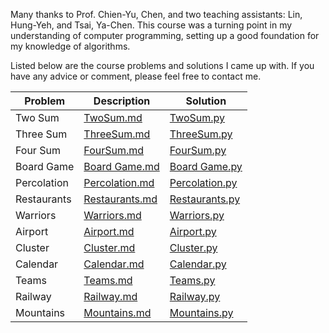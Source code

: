 Many thanks to Prof. Chien-Yu, Chen, and two teaching assistants: Lin, Hung-Yeh, and Tsai, Ya-Chen. This course was a turning point in my understanding of computer programming, setting up a good foundation for my knowledge of algorithms.

Listed below are the course problems and solutions I came up with. If you have any advice or comment, please feel free to contact me. 

|Problem|Description|Solution|
| ------------- |-------------|-----|
|Two Sum|[TwoSum.md](TwoSum/TwoSum.md)|[TwoSum.py](TwoSum/TwoSum.py)|
|Three Sum|[ThreeSum.md](ThreeSum/ThreeSum.md)|[ThreeSum.py](ThreeSum/ThreeSum.py)|
|Four Sum|[FourSum.md](FourSum/FourSum.md)|[FourSum.py](FourSum/FourSum.py)|
|Board Game|[Board Game.md](BoardGame/BoardGame.md)|[Board Game.py](BoardGame/BoardGame.py)|
|Percolation|[Percolation.md](Percolation/Percolation.md)|[Percolation.py](Percolation/Percolation.py)|
|Restaurants|[Restaurants.md](Restaurants/Restaurants.md)|[Restaurants.py](Restaurants/Restaurants.py)|
|Warriors|[Warriors.md](Warriors/Warriors.md)|[Warriors.py](Warriors/Warriors.py)|
|Airport|[Airport.md](Airport/Airport.md)|[Airport.py](Airport/Airport.py)|
|Cluster|[Cluster.md](Cluster/Cluster.md)|[Cluster.py](Cluster/Cluster.py)|
|Calendar|[Calendar.md](Calendar/Calendar.md)|[Calendar.py](Calendar/Calendar.py)|
|Teams|[Teams.md](Teams/Teams.md)|[Teams.py](Teams/Teams.py)|
|Railway|[Railway.md](Railway/Railway.md)|[Railway.py](Railway/Railway.py)|
|Mountains|[Mountains.md](Mountains/Mountains.md)|[Mountains.py](Mountains/Mountains.py)|